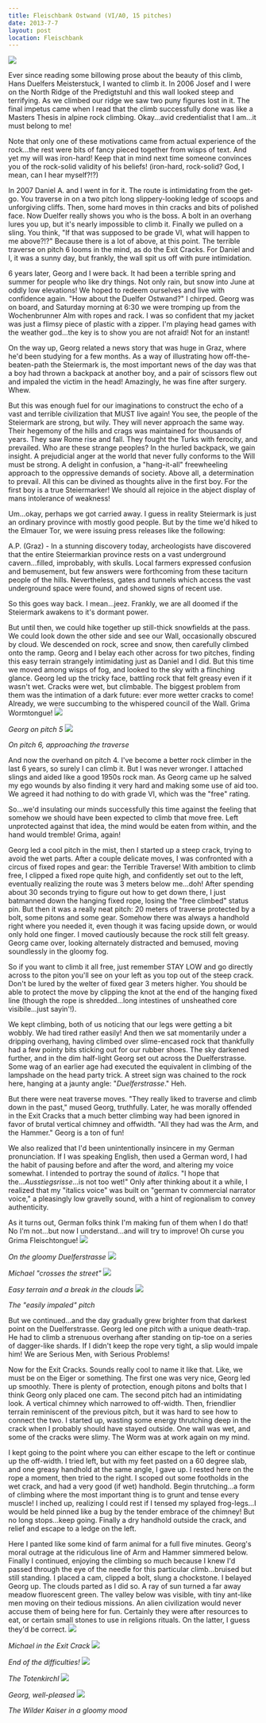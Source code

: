 ```yaml
---
title: Fleischbank Ostwand (VI/A0, 15 pitches)
date: 2013-7-7
layout: post
location: Fleischbank
---
```


[![](http://farm8.static.flickr.com/7289/9227423177_ae160054a7.jpg)](http://www.flickr.com/photos/ripsawridge/9227423177/)

Ever since reading some billowing prose about the beauty of this climb,
Hans Duelfers Meisterstuck, I wanted to climb it. In 2006 Josef and I were
on the North Ridge of the Predigtstuhl and this wall looked steep and terrifying.
As we climbed our ridge we saw two puny figures lost in it. The final impetus
came when I read that the climb successfully done was like a Masters Thesis
in alpine rock climbing. Okay...avid credentialist that I am...it must
belong to me!

Note that only one of these motivations came from actual experience of
the rock...the rest were bits of fancy pieced together from wisps of text.
And yet my will was iron-hard! Keep that in mind next time someone convinces
you of the rock-solid validity of his beliefs! (iron-hard, rock-solid?
God, I mean, can I hear myself?!?)

In 2007 Daniel A. and I went in for it. The route is intimidating from
the get-go. You traverse in on a two pitch long slippery-looking ledge
of scoops and unforgiving cliffs. Then, some hard moves in thin cracks
and bits of polished face. Now Duelfer really shows you who is the boss.
A bolt in an overhang lures you up, but it's nearly impossible to climb
it. Finally we pulled on a sling. You think, "If that was supposed to be
grade VI, what will happen to me above?!?" Because there is a lot of above,
at this point. The terrible traverse on pitch 6 looms in the mind, as do
the Exit Cracks. For Daniel and I, it was a sunny day, but frankly, the
wall spit us off with pure intimidation.

6 years later, Georg and I were back. It had been a terrible spring and
summer for people who like dry things. Not only rain, but snow into June
at oddly low elevations! We hoped to redeem ourselves and live with confidence
again. "How about the Duelfer Ostwand?" I chirped. Georg was on board,
and Saturday morning at 6:30 we were tromping up from the Wochenbrunner
Alm with ropes and rack. I was so confident that my jacket was just a flimsy
piece of plastic with a zipper. I'm playing head games with the weather
god...the key is to show you are not afraid! Not for an instant!

On the way up, Georg related a news story that was huge in Graz, where
he'd been studying for a few months. As a way of illustrating how off-the-beaten-path
the Steiermark is, the most important news of the day was that a boy had
thrown a backpack at another boy, and a pair of scissors flew out and impaled
the victim in the head! Amazingly, he was fine after surgery. Whew.

But this was enough fuel for our imaginations to construct the echo of
a vast and terrible civilization that MUST live again! You see, the people
of the Steiermark are strong, but wily. They will never approach the same
way. Their hegemony of the hills and crags was maintained for thousands
of years. They saw Rome rise and fall. They fought the Turks with ferocity,
and prevailed. Who are these strange peoples? In the hurled backpack, we
gain insight. A prejudicial anger at the world that never fully conforms
to the Will must be strong. A delight in confusion, a "hang-it-all" freewheeling
approach to the oppressive demands of society. Above all, a determination
to prevail. All this can be divined as thoughts alive in the first boy.
For the first boy is a true Steiermarker! We should all rejoice in the
abject display of mans intolerance of weakness!

Um...okay, perhaps we got carried away. I guess in reality Steiermark
is just an ordinary province with mostly good people. But by the time we'd
hiked to the Elmauer Tor, we were issuing press releases like the following:

A.P. (Graz) - In a stunning discovery today, archeologists have discovered
that the entire Steiermarkian province rests on a vast underground cavern...filled,
improbably, with skulls. Local farmers expressed confusion and bemusement,
but few answers were forthcoming from these taciturn people of the hills.
Nevertheless, gates and tunnels which access the vast underground space
were found, and showed signs of recent use.

So this goes way back. I mean...jeez. Frankly, we are all doomed if the
Steiermark awakens to it's dormant power.

But until then, we could hike together up still-thick snowfields at the
pass. We could look down the other side and see our Wall, occasionally
obscured by cloud. We descended on rock, scree and snow, then carefully
climbed onto the ramp. Georg and I belay each other across for two pitches,
finding this easy terrain strangely intimidating just as Daniel and I did.
But this time we moved among wisps of fog, and looked to the sky with a
flinching glance. Georg led up the tricky face, battling rock that felt
greasy even if it wasn't wet. Cracks were wet, but climbable. The biggest
problem from them was the intimation of a dark future: ever more wetter
cracks to come! Already, we were succumbing to the whispered council of
the Wall. Grima Wormtongue! [![](http://farm6.static.flickr.com/5445/9227560156_8e287b47c8_b.jpg)](http://www.flickr.com/photos/ripsawridge/9227560156/)
  
_Georg on pitch 5_ [![](http://farm4.static.flickr.com/3748/9224777511_6ebae850e3_b.jpg)](http://www.flickr.com/photos/ripsawridge/9224777511/)
  
_On pitch 6, approaching the traverse_

And now the overhand on pitch 4\. I've become a better rock climber in
the last 6 years, so surely I can climb it. But I was never wronger. I
attached slings and aided like a good 1950s rock man. As Georg came up
he salved my ego wounds by also finding it very hard and making some use
of aid too. We agreed it had nothing to do with grade VI, which was the
"free" rating.

So...we'd insulating our minds successfully this time against the feeling
that somehow we should have been expected to climb that move free. Left
unprotected against that idea, the mind would be eaten from within, and
the hand would tremble! Grima, again!

Georg led a cool pitch in the mist, then I started up a steep crack, trying
to avoid the wet parts. After a couple delicate moves, I was confronted
with a circus of fixed ropes and gear: the Terrible Traverse! With ambition
to climb free, I clipped a fixed rope quite high, and confidently set out
to the left, eventually realizing the route was 3 meters below me...doh!
After spending about 30 seconds trying to figure out how to get down there,
I just batmanned down the hanging fixed rope, losing the "free climbed"
status pin. But then it was a really neat pitch: 20 meters of traverse
protected by a bolt, some pitons and some gear. Somehow there was always
a handhold right where you needed it, even though it was facing upside
down, or would only hold one finger. I moved cautiously because the rock
still felt greasy. Georg came over, looking alternately distracted and
bemused, moving soundlessly in the gloomy fog.

So if you want to climb it all free, just remember STAY LOW and go directly
across to the piton you'll see on your left as you top out of the steep
crack. Don't be lured by the welter of fixed gear 3 meters higher. You
should be able to protect the move by clipping the knot at the end of the
hanging fixed line (though the rope is shredded...long intestines of unsheathed
core visibile...just sayin'!).

We kept climbing, both of us noticing that our legs were getting a bit
wobbly. We had tired rather easily! And then we sat momentarily under a
dripping overhang, having climbed over slime-encased rock that thankfully
had a few pointy bits sticking out for our rubber shoes. The sky darkened
further, and in the dim half-light Georg set out across the Duelferstrasse.
Some wag of an earlier age had executed the equivalent in climbing of the
lampshade on the head party trick. A street sign was chained to the rock
here, hanging at a jaunty angle: "_Duelferstrasse_." Heh.

But there were neat traverse moves. "They really liked to traverse and
climb down in the past," mused Georg, truthfully. Later, he was morally
offended in the Exit Cracks that a much better climbing way had been ignored
in favor of brutal vertical chimney and offwidth. "All they had was the
Arm, and the Hammer." Georg is a ton of fun!

We also realized that I'd been unintentionally insincere in my German
pronunciation. If I was speaking English, then used a German word, I had
the habit of pausing before and after the word, and altering my voice somewhat.
I intended to portray the sound of _italics_. "I hope that the..._Ausstiegsrisse_...is
not too wet!" Only after thinking about it a while, I realized that my
"italics voice" was built on "german tv commercial narrator voice," a pleasingly
low gravelly sound, with a hint of regionalism to convey authenticity.

As it turns out, German folks think I'm making fun of them when I do that!
No I'm not...but now I understand...and will try to improve! Oh curse you
Grima Fleischtongue! [![](http://farm8.static.flickr.com/7318/9227549216_8c308e04a8_b.jpg)](http://www.flickr.com/photos/ripsawridge/9227549216/)
  
_On the gloomy Duelferstrasse_ [![](http://farm3.static.flickr.com/2824/9224765489_01877bd5bc_b.jpg)](http://www.flickr.com/photos/ripsawridge/9224765489/)
  
_Michael "crosses the street"_ [![](http://farm8.static.flickr.com/7295/9227544144_5cfabf1abf_b.jpg)](http://www.flickr.com/photos/ripsawridge/9227544144/)
  
_Easy terrain and a break in the clouds_ [![](http://farm3.static.flickr.com/2850/9227542202_41655b532a_b.jpg)](http://www.flickr.com/photos/ripsawridge/9227542202/)
  
_The "easily impaled" pitch_

But we continued...and the day gradually grew brighter from that darkest
point on the Duelferstrasse. Georg led one pitch with a unique death-trap.
He had to climb a strenuous overhang after standing on tip-toe on a series
of dagger-like shards. If I didn't keep the rope very tight, a slip would
impale him! We are Serious Men, with Serious Problems!

Now for the Exit Cracks. Sounds really cool to name it like that. Like,
we must be on the Eiger or something. The first one was very nice, Georg
led up smoothly. There is plenty of protection, enough pitons and bolts
that I think Georg only placed one cam. The second pitch had an intimidating
look. A vertical chimney which narrowed to off-width. Then, friendlier
terrain reminiscent of the previous pitch, but it was hard to see how to
connect the two. I started up, wasting some energy thrutching deep in the
crack when I probably should have stayed outside. One wall was wet, and
some of the cracks were slimy. The Worm was at work again on my mind.

I kept going to the point where you can either escape to the left or continue
up the off-width. I tried left, but with my feet pasted on a 60 degree
slab, and one greasy handhold at the same angle, I gave up. I rested here
on the rope a moment, then tried to the right. I scoped out some footholds
in the wet crack, and had a very good (if wet) handhold. Begin thrutching...a
form of climbing where the most important thing is to grunt and tense every
muscle! I inched up, realizing I could rest if I tensed my splayed frog-legs...I
would be held pinned like a bug by the tender embrace of the chimney! But
no long stops...keep going. Finally a dry handhold outside the crack, and
relief and escape to a ledge on the left.

Here I panted like some kind of farm animal for a full five minutes. Georg's
moral outrage at the ridiculous line of Arm and Hammer simmered below.
Finally I continued, enjoying the climbing so much because I knew I'd passed
through the eye of the needle for this particular climb...bruised but still
standing. I placed a cam, clipped a bolt, slung a chockstone. I belayed
Georg up. The clouds parted as I did so. A ray of sun turned a far away
meadow fluorescent green. The valley below was visible, with tiny ant-like
men moving on their tedious missions. An alien civilization would never
accuse them of being here for fun. Certainly they were after resources
to eat, or certain small stones to use in religions rituals. On the latter,
I guess they'd be correct. [![](http://farm8.static.flickr.com/7381/9227529264_0c57bebc80_b.jpg)](http://www.flickr.com/photos/ripsawridge/9227529264/)
  
_Michael in the Exit Crack_ [![](http://farm8.static.flickr.com/7338/9224742407_9b9b52dd49_b.jpg)](http://www.flickr.com/photos/ripsawridge/9224742407/)
  
_End of the difficulties!_ [![](http://farm6.static.flickr.com/5515/9227518826_dda0a9d4ae_b.jpg)](http://www.flickr.com/photos/ripsawridge/9227518826/)
  
_The Totenkirchl_ [![](http://farm8.static.flickr.com/7395/9227517030_252631fff1_b.jpg)](http://www.flickr.com/photos/ripsawridge/9227517030/)
  
_Georg, well-pleased_ [![](http://farm3.static.flickr.com/2888/9224781411_2158c13794_b.jpg)](http://www.flickr.com/photos/ripsawridge/9224781411/)
  
_The Wilder Kaiser in a gloomy mood_
